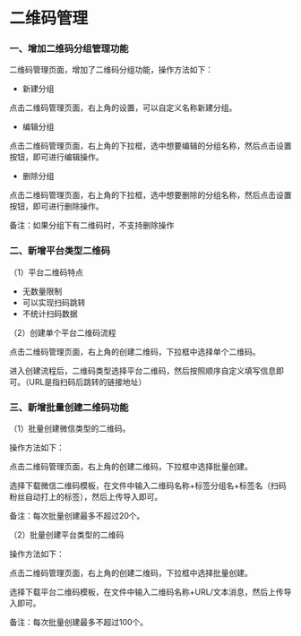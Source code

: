 # 二维码管理

### 一、增加二维码分组管理功能

二维码管理页面，增加了二维码分组功能，操作方法如下：

* 新建分组

点击二维码管理页面，右上角的设置，可以自定义名称新建分组。

* 编辑分组

点击二维码管理页面，右上角的下拉框，选中想要编辑的分组名称，然后点击设置按钮，即可进行编辑操作。

* 删除分组

点击二维码管理页面，右上角的下拉框，选中想要删除的分组名称，然后点击设置按钮，即可进行删除操作。

备注：如果分组下有二维码时，不支持删除操作

### 二、新增平台类型二维码

（1）平台二维码特点

* 无数量限制
* 可以实现扫码跳转
* 不统计扫码数据

（2）创建单个平台二维码流程

点击二维码管理页面，右上角的创建二维码，下拉框中选择单个二维码。

进入创建流程后，二维码类型选择平台二维码，然后按照顺序自定义填写信息即可。（URL是指扫码后跳转的链接地址）

### 三、新增批量创建二维码功能

（1）批量创建微信类型的二维码。

操作方法如下：

点击二维码管理页面，右上角的创建二维码，下拉框中选择批量创建。

选择下载微信二维码模板，在文件中输入二维码名称+标签分组名+标签名（扫码粉丝自动打上的标签），然后上传导入即可。

备注：每次批量创建最多不超过20个。



（2）批量创建平台类型的二维码

操作方法如下：

点击二维码管理页面，右上角的创建二维码，下拉框中选择批量创建。

选择下载平台二维码模板，在文件中输入二维码名称+URL/文本消息，然后上传导入即可。

备注：每次批量创建最多不超过100个。

